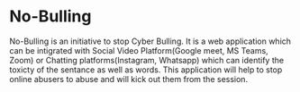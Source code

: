 # No-Bulling
No-Bulling is an initiative to stop Cyber Bulling. 
It is a web application which can be intigrated with Social Video Platform(Google meet, MS Teams, Zoom) or Chatting platforms(Instagram, Whatsapp) 
which can identify the toxicty of the sentance as well as words.
This application will help to stop online abusers to abuse and will kick out them from the session.

